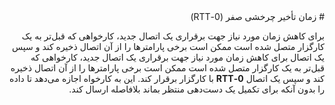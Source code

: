 <div dir="rtl">
# زمان تأخیر چرخشی صفر (0-RTT)

برای کاهش زمان مورد نیاز جهت برقراری یک اتصال جدید، کارخواهی که قبل‌تر به یک کارگزار متصل شده است ممکن است برخی پارامتر‌ها را از آن اتصال ذخیره کند و سپس یک اتصال برای کاهش زمان مورد نیاز جهت برقراری یک اتصال جدید، کارخواهی که قبل‌تر به یک کارگزار متصل شده است ممکن است برخی پارامتر‌ها را از آن اتصال ذخیره کند و سپس یک اتصال **0-RTT** با کارگزار برقرار کند. این به کارخواه اجازه می‌دهد تا داده را بدون آنکه برای تکمیل یک دست‌دهی منتظر بماند بلافاصله ارسال کند.
</div>
